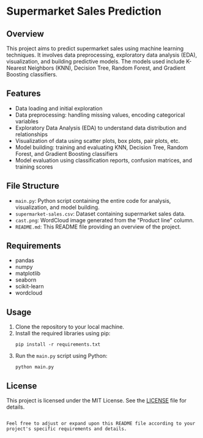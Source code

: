 # Supermarket Sales Prediction

## Overview

This project aims to predict supermarket sales using machine learning techniques. It involves data preprocessing, exploratory data analysis (EDA), visualization, and building predictive models. The models used include K-Nearest Neighbors (KNN), Decision Tree, Random Forest, and Gradient Boosting classifiers.

## Features

- Data loading and initial exploration
- Data preprocessing: handling missing values, encoding categorical variables
- Exploratory Data Analysis (EDA) to understand data distribution and relationships
- Visualization of data using scatter plots, box plots, pair plots, etc.
- Model building: training and evaluating KNN, Decision Tree, Random Forest, and Gradient Boosting classifiers
- Model evaluation using classification reports, confusion matrices, and training scores

## File Structure

- `main.py`: Python script containing the entire code for analysis, visualization, and model building.
- `supermarket-sales.csv`: Dataset containing supermarket sales data.
- `cast.png`: WordCloud image generated from the "Product line" column.
- `README.md`: This README file providing an overview of the project.

## Requirements

- pandas
- numpy
- matplotlib
- seaborn
- scikit-learn
- wordcloud

## Usage

1. Clone the repository to your local machine.
2. Install the required libraries using pip:
   ```
   pip install -r requirements.txt
   ```
3. Run the `main.py` script using Python:
   ```
   python main.py
   ```


## License

This project is licensed under the MIT License. See the [LICENSE](LICENSE) file for details.
```

Feel free to adjust or expand upon this README file according to your project's specific requirements and details.
